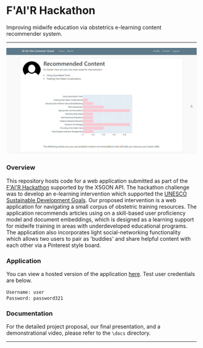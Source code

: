 # F'AI'R Hackathon

Improving midwife education via obstetrics e-learning content recommender system.

---

![](https://raw.githubusercontent.com/christianj6/hackathon-paris-obstetrics/refactor/docs/image.png)

### Overview

This repository hosts code for a web application submitted as part of the [F'AI'R Hackathon](https://www.x5gon.org/2020/day-2-the-x5gon-hackathon-winners/) supported by the X5GON API. The hackathon challenge was to develop an e-learning intervention which supported the [UNESCO Sustainable Development Goals](https://en.unesco.org/sustainabledevelopmentgoals). Our proposed intervention is a web application for navigating a small corpus of obstetric training resources. The application recommends articles using on a skill-based user proficiency model and document embeddings, which is designed as a learning support for midwife training in areas with underdeveloped educational programs. The application also incorporates light social-networking functionality which allows two users to pair as 'buddies' and share helpful content with each other via a Pinterest style board. 

### Application

You can view a hosted version of the application [here](https://hackathon.christianalbertjohnson.com/). Test user credentials are below.

```
Username: user
Password: password321
```

### Documentation

For the detailed project proposal, our final presentation, and a demonstrational video, please refer to the ```\docs``` directory.

---

